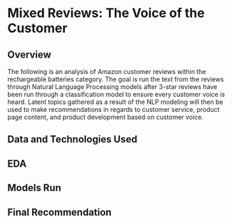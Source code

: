 # Mixed Reviews: The Voice of the Customer

## Overview

The following is an analysis of Amazon customer reviews within the rechargeable batteries category. The goal is run the text from the reviews through Natural Language Processing models after 3-star reviews have been run through a classification model to ensure every customer voice is heard. Latent topics gathered as a result of the NLP modeling will then be used to make recommendations in regards to customer service, product page content, and product development based on customer voice.

## Data and Technologies Used



## EDA

## Models Run

## Final Recommendation
